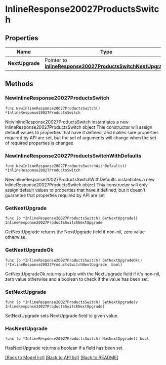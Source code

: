 # InlineResponse20027ProductsSwitch

## Properties

Name | Type | Description | Notes
------------ | ------------- | ------------- | -------------
**NextUpgrade** | Pointer to [**InlineResponse20027ProductsSwitchNextUpgrade**](InlineResponse20027ProductsSwitchNextUpgrade.md) |  | [optional] 

## Methods

### NewInlineResponse20027ProductsSwitch

`func NewInlineResponse20027ProductsSwitch() *InlineResponse20027ProductsSwitch`

NewInlineResponse20027ProductsSwitch instantiates a new InlineResponse20027ProductsSwitch object
This constructor will assign default values to properties that have it defined,
and makes sure properties required by API are set, but the set of arguments
will change when the set of required properties is changed

### NewInlineResponse20027ProductsSwitchWithDefaults

`func NewInlineResponse20027ProductsSwitchWithDefaults() *InlineResponse20027ProductsSwitch`

NewInlineResponse20027ProductsSwitchWithDefaults instantiates a new InlineResponse20027ProductsSwitch object
This constructor will only assign default values to properties that have it defined,
but it doesn't guarantee that properties required by API are set

### GetNextUpgrade

`func (o *InlineResponse20027ProductsSwitch) GetNextUpgrade() InlineResponse20027ProductsSwitchNextUpgrade`

GetNextUpgrade returns the NextUpgrade field if non-nil, zero value otherwise.

### GetNextUpgradeOk

`func (o *InlineResponse20027ProductsSwitch) GetNextUpgradeOk() (*InlineResponse20027ProductsSwitchNextUpgrade, bool)`

GetNextUpgradeOk returns a tuple with the NextUpgrade field if it's non-nil, zero value otherwise
and a boolean to check if the value has been set.

### SetNextUpgrade

`func (o *InlineResponse20027ProductsSwitch) SetNextUpgrade(v InlineResponse20027ProductsSwitchNextUpgrade)`

SetNextUpgrade sets NextUpgrade field to given value.

### HasNextUpgrade

`func (o *InlineResponse20027ProductsSwitch) HasNextUpgrade() bool`

HasNextUpgrade returns a boolean if a field has been set.


[[Back to Model list]](../README.md#documentation-for-models) [[Back to API list]](../README.md#documentation-for-api-endpoints) [[Back to README]](../README.md)


